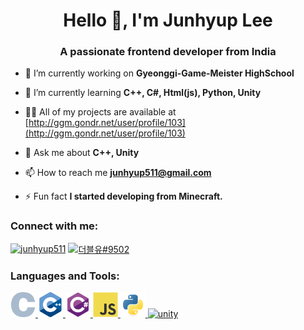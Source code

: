 <h1 align="center">Hello 👋, I'm Junhyup Lee</h1>
<h3 align="center">A passionate frontend developer from India</h3>

- 🏫 I’m currently working on **Gyeonggi-Game-Meister HighSchool**

- 🌱 I’m currently learning **C++, C#, Html(js), Python, Unity**

- 👨‍💻 All of my projects are available at [http://ggm.gondr.net/user/profile/103](http://ggm.gondr.net/user/profile/103)

- 💬 Ask me about **C++, Unity**

- 📫 How to reach me **junhyup511@gmail.com**

- ⚡ Fun fact **I started developing from Minecraft.**

<h3 align="left">Connect with me:</h3>
<p align="left">
<a href="https://fb.com/junhyup511" target="blank"><img align="center" src="https://cdn.jsdelivr.net/npm/simple-icons@3.0.1/icons/facebook.svg" alt="junhyup511" height="30" width="40" /></a>
<a href="https://discord.gg/더블유#9502" target="blank"><img align="center" src="https://cdn.jsdelivr.net/npm/simple-icons@3.0.1/icons/discord.svg" alt="더블유#9502" height="30" width="40" /></a>
</p>

<h3 align="left">Languages and Tools:</h3>
<p align="left"> <a href="https://www.cprogramming.com/" target="_blank"> <img src="https://raw.githubusercontent.com/devicons/devicon/master/icons/c/c-original.svg" alt="c" width="40" height="40"/> </a> <a href="https://www.w3schools.com/cpp/" target="_blank"> <img src="https://raw.githubusercontent.com/devicons/devicon/master/icons/cplusplus/cplusplus-original.svg" alt="cplusplus" width="40" height="40"/> </a> <a href="https://www.w3schools.com/cs/" target="_blank"> <img src="https://raw.githubusercontent.com/devicons/devicon/master/icons/csharp/csharp-original.svg" alt="csharp" width="40" height="40"/> </a> <a href="https://developer.mozilla.org/en-US/docs/Web/JavaScript" target="_blank"> <img src="https://raw.githubusercontent.com/devicons/devicon/master/icons/javascript/javascript-original.svg" alt="javascript" width="40" height="40"/> </a> <a href="https://www.python.org" target="_blank"> <img src="https://raw.githubusercontent.com/devicons/devicon/master/icons/python/python-original.svg" alt="python" width="40" height="40"/> </a> <a href="https://unity.com/" target="_blank"> <img src="https://www.vectorlogo.zone/logos/unity3d/unity3d-icon.svg" alt="unity" width="40" height="40"/> </a> </p>
